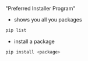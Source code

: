 "Preferred Installer Program"

- shows you all you packages
``` bash
pip list
```
- install a package
``` bash
pip install <package>
```